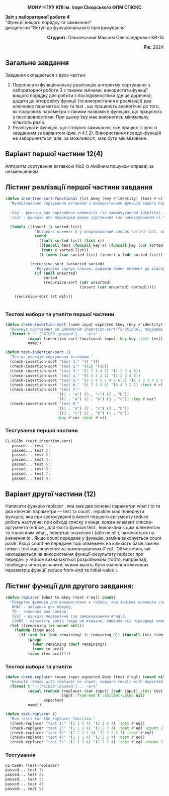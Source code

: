 
<p align="center"><b>МОНУ НТУУ КПІ ім. Ігоря Сікорського ФПМ СПіСКС</b></p>
<p align="center">

<b>Звіт з лабораторної роботи 4</b><br/>
"Функції вищого порядку та замикання"<br/>
дисципліни "Вступ до функціонального програмування"
</p>
<p align="right"><b>Студент</b>: Ольховський Максим Олександрович КВ-13</p>
<p align="right"><b>Рік</b>: 2024</p>

## Загальне завдання

Завдання складається з двох частин:
1. Переписати функціональну реалізацію алгоритму сортування з лабораторної
роботи 3 з такими змінами:
використати функції вищого порядку для роботи з послідовностями (де це
доречно);
додати до інтерфейсу функції (та використання в реалізації) два ключових
параметра: key та test , що працюють аналогічно до того, як працюють
параметри з такими назвами в функціях, що працюють з послідовностями. При
цьому key має виконатись мінімальну кількість разів.
2. Реалізувати функцію, що створює замикання, яке працює згідно із завданням за
варіантом (див. п 4.1.2). Використання псевдо-функцій не забороняється, але, за
можливості, має бути мінімізоване.

## Варіант першої частини 12(4)

Алгоритм сортування вставкою No2 (з лінійним пошуком справа) за незменшенням.

## Лістинг реалізації першої частини завдання

```lisp
(defun insertion-sort-functional (lst &key (key #'identity) (test #'<))
  "Функціональне сортування вставкою з використанням функцій вищого порядку.
  
  :key - функція для порівняння елементів (за замовчуванням identity).
  :test - функція для перевірки умови сортування (за замовчуванням <)."
  
  (labels ((insert (x sorted-list)
             "Вставляє елемент X у впорядкований список sorted-list, використовуючи key і test."
             (cond
               ((null sorted-list) (list x))
               ((funcall test (funcall key x) (funcall key (car sorted-list)))
                (cons x sorted-list))
               (t (cons (car sorted-list) (insert x (cdr sorted-list))))))

           (recursive-sort (unsorted sorted)
             "Рекурсивно сортує список, додаючи кожен елемент до відсортованого."
             (if (null unsorted)
                 sorted
                 (recursive-sort (cdr unsorted)
                                 (insert (car unsorted) sorted)))))
    
    (recursive-sort lst nil)))
         
```

### Тестові набори та утиліти першої частини

```lisp
(defun check-insertion-sort (name input expected &key (key #'identity) (test #'<))
  "Виконує сортування за допомогою insertion-sort-functional, порівнює результат з expected та виводить статус."
  (format t "~:[FAILED~;passed~]... ~a~%"
          (equal (insertion-sort-functional input :key key :test test) expected)
          name))

(defun test-insertion-sort ()
  "Тестує функцію сортування вставкою."
  (check-insertion-sort "test 1:" '() '())
  (check-insertion-sort "test 2:" '(42) '(42))
  (check-insertion-sort "test 3:" '(1 2 3 4 5) '(1 2 3 4 5))
  (check-insertion-sort "test 4:" '(5 4 3 2 1) '(1 2 3 4 5))
  (check-insertion-sort "test 5:" '(3 1 4 1 5 9 2 6 5) '(1 1 2 3 4 5 5 6 9))
  (check-insertion-sort "test 6:" '(1 2 3 4 5) '(5 4 3 2 1) :test #'>)
  (check-insertion-sort "test 7:" 
                       '((1 . "a") (3 . "c") (2 . "b")) 
                       '((1 . "a") (2 . "b") (3 . "c")) :key #'car)
  (check-insertion-sort "test 8:" 
                       '((1 . "a") (3 . "c") (2 . "b")) 
                       '((3 . "c") (2 . "b") (1 . "a")) 
                       :key #'car :test #'>))
```

### Тестування першої частини

```lisp
CL-USER> (test-insertion-sort)
   passed... test 1:
   passed... test 2:
   passed... test 3:
   passed... test 4:
   passed... test 5:
   passed... test 6:
   passed... test 7:
   passed... test 8:
```

## Варіант другої частини (12)

Написати функцію replacer , яка має два основні параметри what і to та два
ключові параметри — test та count . repalcer має повернути функцію, яка при
застосуванні в якості першого аргументу reduce робить наступне: при обході списку з
кінця, кожен елемент списка-аргумента reduce , для якого функція test , викликана з
цим елементом та значенням what , повертає значення t (або не nil ), заміняється
на значення to . Якщо count передане у функцію, заміна виконується count разів.
Якщо count не передане тоді обмежень на кількість разів заміни немає. test має
значення за замовчуванням #'eql . Обмеження, які накладаються на використання
функції-результату replacer при передачі у reduce визначаються розробником (тобто,
наприклад, необхідно чітко визначити, якими мають бути значення ключових параметрів
функції reduce from-end та initial-value ).
## Лістинг функції для другого завдання:

```lisp
(defun replacer (what to &key (test #'eql) count)
  "Повертає функцію для використання в reduce, яка замінює елементи списку з кінця.
   WHAT - значення для пошуку,
   TO - значення для заміни,
   TEST - функція порівняння (за замовчуванням #'eql),
   COUNT - кількість замін (якщо не вказано, замінює всі підходящі елементи)."
  (let ((remaining (or count nil))) 
    (lambda (item acc)
      (if (and (or (not remaining) (> remaining 0)) (funcall test item what))
          (progn
            (when remaining (decf remaining)) 
            (cons to acc)) 
          (cons item acc))))) 
```

### Тестові набори та утиліти

```lisp
(defun check-replacer (name input expected &key (test #'eql) (count nil))
  "Execute reduce with replacer on input, compare result with expected and print comparison status."
  (format t "~:[FAILED~;passed~]... ~a~%" 
          (equal (reduce (replacer (car input) (cadr input) :test test :count count)
                         input :from-end t :initial-value nil)
                 expected)
          name))

(defun test-replacer ()
  "Run tests for the replacer function."
  (check-replacer "test 1:" '(1 1 1 4) '(2 2 2 4) :test #'eql)
  (check-replacer "test 2:" '(1 1 1 4) '(1 2 2 4) :test #'eql :count 2)
  (check-replacer "test 3:" '(1 2 2 2 3) '(2 2 2 2 3) :test #'eql)
  (check-replacer "test 4:" '(1 1 1 4) '(2 2 2 4) :test #'eql)
  (check-replacer "test 5:" '(1 1 1 4) '(1 2 2 4) :test #'eql :count 1))
```

### Тестування
```lisp
CL-USER> (test-replacer)
passed... test 1:
passed... test 2:
passed... test 3:
passed... test 4:
passed... test 5:
```
